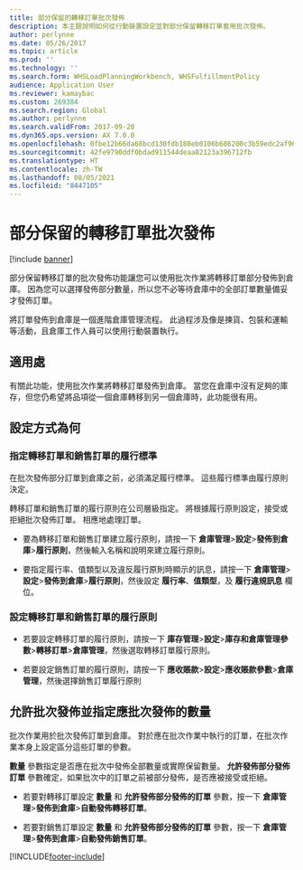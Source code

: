 ```yaml
---
title: 部分保留的轉移訂單批次發佈
description: 本主題說明如何從行動裝置設定並對部分保留轉移訂單套用批次發佈。
author: perlynne
ms.date: 05/26/2017
ms.topic: article
ms.prod: ''
ms.technology: ''
ms.search.form: WHSLoadPlanningWorkbench, WHSFulfillmentPolicy
audience: Application User
ms.reviewer: kamaybac
ms.custom: 269384
ms.search.region: Global
ms.author: perlynne
ms.search.validFrom: 2017-09-20
ms.dyn365.ops.version: AX 7.0.0
ms.openlocfilehash: 0fbe12b66da68bcd130fdb188eb0106b686200c3b59edc2af96b79f65022567a
ms.sourcegitcommit: 42fe9790ddf0bdad911544deaa82123a396712fb
ms.translationtype: HT
ms.contentlocale: zh-TW
ms.lasthandoff: 08/05/2021
ms.locfileid: "8447105"
---
```

# <a name="batch-release-of-partially-reserved-transfer-orders"></a>部分保留的轉移訂單批次發佈

[!include [banner](../includes/banner.md)]

部分保留轉移訂單的批次發佈功能讓您可以使用批次作業將轉移訂單部分發佈到倉庫。
因為您可以選擇發佈部分數量，所以您不必等待倉庫中的全部訂單數量備妥才發佈訂單。

將訂單發佈到倉庫是一個進階倉庫管理流程。 此過程涉及像是揀貨、包裝和運輸等活動，且倉庫工作人員可以使用行動裝置執行。

## <a name="where-it-applies"></a>適用處

有關此功能，使用批次作業將轉移訂單發佈到倉庫。 當您在倉庫中沒有足夠的庫存，但您仍希望將品項從一個倉庫轉移到另一個倉庫時，此功能很有用。

## <a name="how-it-is-set-up"></a>設定方式為何

### <a name="specify-fulfillment-criteria-for-transfer-orders-and-sales-orders"></a>指定轉移訂單和銷售訂單的履行標準

在批次發佈部分訂單到倉庫之前，必須滿足履行標準。 這些履行標準由履行原則決定。

轉移訂單和銷售訂單的履行原則在公司層級指定。 將根據履行原則設定，接受或拒絕批次發佈訂單。 相應地處理訂單。

-   要為轉移訂單和銷售訂單建立履行原則，請按一下 **倉庫管理**\>**設定**\>**發佈到倉庫**\>**履行原則**，然後輸入名稱和說明來建立履行原則。

-   要指定履行率、值類型以及違反履行原則時顯示的訊息，請按一下 **倉庫管理**\>**設定**\>**發佈到倉庫**\>**履行原則**，然後設定 **履行率**、**值類型**，及 **履行違規訊息** 欄位。

### <a name="set-the-fulfillment-policies-for-transfer-orders-and-sales-orders"></a>設定轉移訂單和銷售訂單的履行原則

-   若要設定轉移訂單的履行原則，請按一下 **庫存管理**\>**設定**\>**庫存和倉庫管理參數**\>**轉移訂單**\>**倉庫管理**，然後選取轉移訂單履行原則。

-   若要設定銷售訂單的履行原則，請按一下 **應收賬款**\>**設定**\>**應收賬款參數**\>**倉庫管理**，然後選擇銷售訂單履行原則

## <a name="allow-release-in-a-batch-and-specify-the-quantity-that-should-be-release-in-a-batch"></a>允許批次發佈並指定應批次發佈的數量

批次作業用於批次發佈訂單到倉庫。 對於應在批次作業中執行的訂單，在批次作業本身上設定區分這些訂單的參數。

**數量** 參數指定是否應在批次中發佈全部數量或實際保留數量。 **允許發佈部分發佈訂單** 參數確定，如果批次中的訂單之前被部分發佈，是否應被接受或拒絕。

-   若要對轉移訂單設定 **數量** 和 **允許發佈部分發佈的訂單** 參數，按一下 **倉庫管理**\>**發佈到倉庫**\>**自動發佈轉移訂單**。

-   若要對銷售訂單設定 **數量** 和 **允許發佈部分發佈的訂單** 參數，按一下 **倉庫管理**\>**發佈到倉庫**\>**自動發佈銷售訂單**。


[!INCLUDE[footer-include](../../includes/footer-banner.md)]